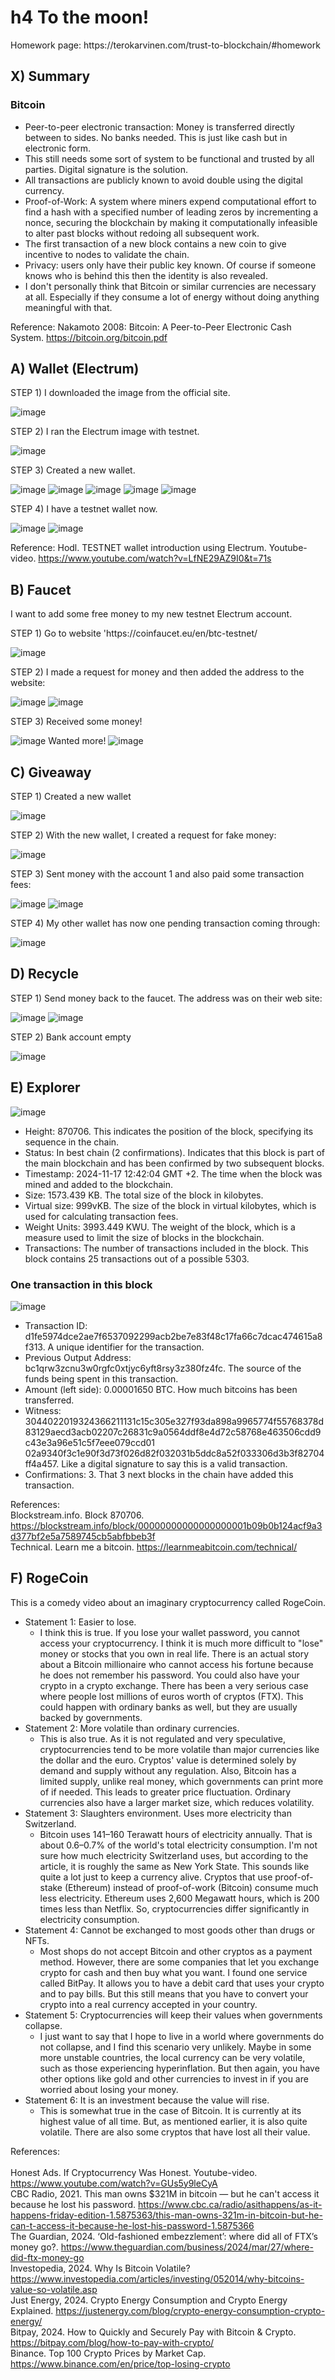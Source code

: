 # h4 To the moon!
<p>Homework page: https://terokarvinen.com/trust-to-blockchain/#homework</p>

## X) Summary
### Bitcoin

* Peer-to-peer electronic transaction: Money is transferred directly between to sides. No banks needed. This is just like cash but in electronic form.
* This still needs some sort of system to be functional and trusted by all parties. Digital signature is the solution.
* All transactions are publicly known to avoid double using the digital currency.
* Proof-of-Work: A system where miners expend computational effort to find a hash with a specified number of leading zeros by incrementing a nonce, securing the blockchain by making it computationally infeasible to alter past blocks without redoing all subsequent work.
* The first transaction of a new block contains a new coin to give incentive to nodes to validate the chain.
* Privacy: users only have their public key known. Of course if someone knows who is behind this then the identity is also revealed.
* I don't personally think that Bitcoin or similar currencies are necessary at all. Especially if they consume a lot of energy without doing anything meaningful with that.

Reference: Nakamoto 2008: Bitcoin: A Peer-to-Peer Electronic Cash System. https://bitcoin.org/bitcoin.pdf

## A) Wallet (Electrum)
STEP 1) I downloaded the image from the official site.

![image](https://github.com/user-attachments/assets/36ce12c9-5948-4ffc-aa74-3eeb9946f90c)

STEP 2) I ran the Electrum image with testnet.

![image](https://github.com/user-attachments/assets/c98902f7-0f9f-4ec1-b521-5ce6b02e5bb0)

STEP 3) Created a new wallet.

![image](https://github.com/user-attachments/assets/386ff651-8512-445d-b079-920944ac9634)
![image](https://github.com/user-attachments/assets/d2fd3033-76a7-49eb-9bfb-05a87f07e9b9)
![image](https://github.com/user-attachments/assets/7e0a323e-a3d4-4e89-a865-61722264fe61)
![image](https://github.com/user-attachments/assets/9f5641f0-992a-4056-b554-47625d789ac8)
![image](https://github.com/user-attachments/assets/7c12e46e-3471-4876-baa5-bf75af192c60)

STEP 4) I have a testnet wallet now.

![image](https://github.com/user-attachments/assets/29d8cd13-ad6c-4e44-bd81-74cdc4469f83)
![image](https://github.com/user-attachments/assets/b31ec313-c967-444f-aa50-4c0b185086f4)

Reference: Hodl. TESTNET wallet introduction using Electrum. Youtube-video. https://www.youtube.com/watch?v=LfNE29AZ9I0&t=71s

## B) Faucet
<p>I want to add some free money to my new testnet Electrum account.</p>
STEP 1) Go to website 'https://coinfaucet.eu/en/btc-testnet/

![image](https://github.com/user-attachments/assets/364dbe94-c7bf-457f-a798-2aea8690924f)

STEP 2) I made a request for money and then added the address to the website:

![image](https://github.com/user-attachments/assets/021d37ae-5401-4d81-9736-eea3a9684ae0)
![image](https://github.com/user-attachments/assets/8658d5bc-67c9-44b1-9d44-7967604bfd29)

STEP 3) Received some money!

![image](https://github.com/user-attachments/assets/7e8141a4-7bb7-4af3-a33e-23285e68237f)
Wanted more!
![image](https://github.com/user-attachments/assets/4df49b3a-13a8-423f-b6e8-e44c30d6437c)

## C) Giveaway
STEP 1) Created a new wallet

![image](https://github.com/user-attachments/assets/37f4c634-ef8a-426d-a6e5-65d4f1c01b6f)

STEP 2) With the new wallet, I created a request for fake money:

![image](https://github.com/user-attachments/assets/e58533d0-6d61-4f46-8778-7b02fd0950ed)

STEP 3) Sent money with the account 1 and also paid some transaction fees:

![image](https://github.com/user-attachments/assets/e3e1d2b2-73b9-4447-909b-96192a6c0a9d)
![image](https://github.com/user-attachments/assets/8845038d-6b4c-4111-ac8d-099fe66f2d29)

STEP 4) My other wallet has now one pending transaction coming through:

![image](https://github.com/user-attachments/assets/d84ea070-1ad3-44c4-aed9-09a34835e5b0)

## D) Recycle
STEP 1) Send money back to the faucet. The address was on their web site:

![image](https://github.com/user-attachments/assets/b1a7af40-eaa8-49b3-9b66-d641a8ded869)
![image](https://github.com/user-attachments/assets/2c556952-0455-4058-933d-565fa6e2a077)

STEP 2) Bank account empty

![image](https://github.com/user-attachments/assets/c3d38b8b-9549-4308-b83d-a0e58573561f)

## E) Explorer

![image](https://github.com/user-attachments/assets/41ceb6c0-214d-4323-a2d7-8b18a8dfcfdb)

* Height: 870706. This indicates the position of the block, specifying its sequence in the chain.
* Status: In best chain (2 confirmations). Indicates that this block is part of the main blockchain and has been confirmed by two subsequent blocks.
* Timestamp: 2024-11-17 12:42:04 GMT +2. The time when the block was mined and added to the blockchain.
* Size: 1573.439 KB. The total size of the block in kilobytes.
* Virtual size: 999vKB. The size of the block in virtual kilobytes, which is used for calculating transaction fees.
* Weight Units: 3993.449 KWU. The weight of the block, which is a measure used to limit the size of blocks in the blockchain.
* Transactions: The number of transactions included in the block. This block contains 25 transactions out of a possible 5303.

### One transaction in this block

![image](https://github.com/user-attachments/assets/030742b4-07ee-4fdc-bbb7-ccca009ecafc)

* Transaction ID: d1fe5974dce2ae7f6537092299acb2be7e83f48c17fa66c7dcac474615a8f313. A unique identifier for the transaction.
* Previous Output Address: 	bc1qrw3zcnu3w0rgfc0xtjyc6yft8rsy3z380fz4fc. The source of the funds being spent in this transaction.
* Amount (left side): 0.00001650 BTC. How much bitcoins has been transferred.
* Witness: 	3044022019324366211131c15c305e327f93da898a9965774f55768378d83129aecd3acb02207c26831c9a0564ddf8e4d72c58768e463506cdd9c43e3a96e51c5f7eee079ccd01 02a9340f3c1e90f3d73f026d82f032031b5ddc8a52f033306d3b3f82704ff4a457. Like a digital signature to say this is a valid transaction.
* Confirmations: 3. That 3 next blocks in the chain have added this transaction.

References: <br>Blockstream.info. Block 870706. https://blockstream.info/block/00000000000000000001b09b0b124acf9a3d377bf2e5a7589745cb5abfbbeb3f<br>
Technical. Learn me a bitcoin. https://learnmeabitcoin.com/technical/

## F) RogeCoin
<p>This is a comedy video about an imaginary cryptocurrency called RogeCoin. </p>

* Statement 1: Easier to lose.
  * I think this is true. If you lose your wallet password, you cannot access your cryptocurrency. I think it is much more difficult to "lose" money or stocks that you own in real life. There is an actual story about a Bitcoin millionaire who cannot access his fortune because he does not remember his password. You could also have your crypto in a crypto exchange. There has been a very serious case where people lost millions of euros worth of cryptos (FTX). This could happen with ordinary banks as well, but they are usually backed by governments.
* Statement 2: More volatile than ordinary currencies.
  * This is also true. As it is not regulated and very speculative, cryptocurrencies tend to be more volatile than major currencies like the dollar and the euro. Cryptos' value is determined solely by demand and supply without any regulation. Also, Bitcoin has a limited supply, unlike real money, which governments can print more of if needed. This leads to greater price fluctuation. Ordinary currencies also have a larger market size, which reduces volatility.
* Statement 3: Slaughters environment. Uses more electricity than Switzerland.
  * Bitcoin uses 141–160 Terawatt hours of electricity annually. That is about 0.6–0.7% of the world's total electricity consumption. I'm not sure how much electricity Switzerland uses, but according to the article, it is roughly the same as New York State. This sounds like quite a lot just to keep a currency alive. Cryptos that use proof-of-stake (Ethereum) instead of proof-of-work (Bitcoin) consume much less electricity. Ethereum uses 2,600 Megawatt hours, which is 200 times less than Netflix. So, cryptocurrencies differ significantly in electricity consumption.
* Statement 4: Cannot be exchanged to most goods other than drugs or NFTs.
  * Most shops do not accept Bitcoin and other cryptos as a payment method. However, there are some companies that let you exchange crypto for cash and then buy what you want. I found one service called BitPay. It allows you to have a debit card that uses your crypto and to pay bills. But this still means that you have to convert your crypto into a real currency accepted in your country.
* Statement 5: Cryptocurrencies will keep their values when governments collapse.
  * I just want to say that I hope to live in a world where governments do not collapse, and I find this scenario very unlikely. Maybe in some more unstable countries, the local currency can be very volatile, such as those experiencing hyperinflation. But then again, you have other options like gold and other currencies to invest in if you are worried about losing your money.
* Statement 6: It is an investment because the value will rise.
  * This is somewhat true in the case of Bitcoin. It is currently at its highest value of all time. But, as mentioned earlier, it is also quite volatile. There are also some cryptos that have lost all their value.

References:<br>
<br> Honest Ads. If Cryptocurrency Was Honest. Youtube-video. https://www.youtube.com/watch?v=GUs5y9leCyA
<br>CBC Radio, 2021. This man owns $321M in bitcoin — but he can't access it because he lost his password. https://www.cbc.ca/radio/asithappens/as-it-happens-friday-edition-1.5875363/this-man-owns-321m-in-bitcoin-but-he-can-t-access-it-because-he-lost-his-password-1.5875366
<br> The Guardian, 2024. ‘Old-fashioned embezzlement’: where did all of FTX’s money go?. https://www.theguardian.com/business/2024/mar/27/where-did-ftx-money-go
<br> Investopedia, 2024. Why Is Bitcoin Volatile? https://www.investopedia.com/articles/investing/052014/why-bitcoins-value-so-volatile.asp
<br>Just Energy, 2024. Crypto Energy Consumption and Crypto Energy Explained. https://justenergy.com/blog/crypto-energy-consumption-crypto-energy/
<br>Bitpay, 2024. How to Quickly and Securely Pay with Bitcoin & Crypto. https://bitpay.com/blog/how-to-pay-with-crypto/
<br>Binance. Top 100 Crypto Prices by Market Cap. https://www.binance.com/en/price/top-losing-crypto
